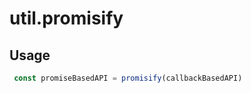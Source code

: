 # util.promisify

## Usage

```javascript
 const promiseBasedAPI = promisify(callbackBasedAPI)
```

